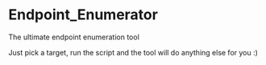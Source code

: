 # Endpoint_Enumerator
The ultimate endpoint enumeration tool

Just pick a target, run the script and the tool will do anything else for you :)
